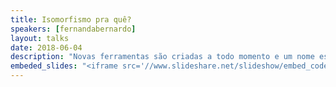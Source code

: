 ```yaml
---
title: Isomorfismo pra quê?
speakers: [fernandabernardo]
layout: talks
date: 2018-06-04
description: "Novas ferramentas são criadas a todo momento e um nome está surgindo no mundo JS: ISOMORFISMO. Meteor, React, Rendr e Mojito são algumas dessas ferramentas. Mas por que usar esses frameworks em um projeto? Quais as vantagens e desvantagens? Como fazer para mudar a lógica dos nossos pensamentos padrões para esses novos conceitos?"
embeded_slides: "<iframe src='//www.slideshare.net/slideshow/embed_code/key/mLX4fzsYbEXPVo' width='595' height='485' frameborder='0' marginwidth='0' marginheight='0' scrolling='no' style='border:1px solid #CCC; border-width:1px; margin-bottom:5px; max-width: 100%;' allowfullscreen> </iframe> <div style='margin-bottom:5px'> <strong> <a href='//www.slideshare.net/fehbernardo/isomorfismo-pra-que' title='Isomorfismo pra quê?' target='_blank'>Isomorfismo pra quê?</a> </strong> from <strong><a href='https://www.slideshare.net/fehbernardo' target='_blank'>Fernanda Bernardo</a></strong> </div>"
---
```


